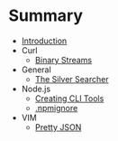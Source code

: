 # Summary

* [Introduction](README.md)
* Curl
  * [Binary Streams](content/curl/binary_streams.md)
* General
  * [The Silver Searcher](content/general/ag_search-tool.md)
* Node.js
  * [Creating CLI Tools](content/nodejs/create-cli-tools.md)
  * [.npmignore](content/nodejs/npmignore.md)
* VIM
  * [Pretty JSON](content/vim/pretty-json-in-vim.md)
